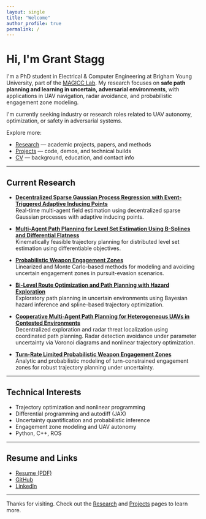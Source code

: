 ```yaml
---
layout: single
title: "Welcome"
author_profile: true
permalink: /
---
```


# Hi, I'm Grant Stagg

I'm a PhD student in Electrical & Computer Engineering at Brigham Young University, part of the [MAGICC Lab](https://magicc.byu.edu/). My research focuses on **safe path planning and learning in uncertain, adversarial environments**, with applications in UAV navigation, radar avoidance, and probabilistic engagement zone modeling.

I'm currently seeking industry or research roles related to UAV autonomy, optimization, or safety in adversarial systems.

Explore more:

-  [Research](/research/) — academic projects, papers, and methods
-  [Projects](/projects/) — code, demos, and technical builds
-  [CV](/cv/) — background, education, and contact info

---

## Current Research

- **[Decentralized Sparse Gaussian Process Regression with Event-Triggered Adaptive Inducing Points](/research/dgp/)**  
  Real-time multi-agent field estimation using decentralized sparse Gaussian processes with adaptive inducing points.

- **[Multi-Agent Path Planning for Level Set Estimation Using B-Splines and Differential Flatness](/research/lse/)**  
  Kinematically feasible trajectory planning for distributed level set estimation using differentiable objectives.

- **[Probabilistic Weapon Engagement Zones](/research/pez/)**  
  Linearized and Monte Carlo-based methods for modeling and avoiding uncertain engagement zones in pursuit-evasion scenarios.

- **[Bi-Level Route Optimization and Path Planning with Hazard Exploration](/research/hazard-planner/)**  
  Exploratory path planning in uncertain environments using Bayesian hazard inference and spline-based trajectory optimization.

- **[Cooperative Multi-Agent Path Planning for Heterogeneous UAVs in Contested Environments](/research/radar/)**  
  Decentralized exploration and radar threat localization using coordinated path planning. Radar detection avoidance under parameter uncertainty via Voronoi diagrams and nonlinear trajectory optimization.

- **[Turn-Rate Limited Probabilistic Weapon Engagement Zones](/research/cspez/)**  
  Analytic and probabilistic modeling of turn-constrained engagement zones for robust trajectory planning under uncertainty.

---

## Technical Interests

- Trajectory optimization and nonlinear programming  
- Differential programming and autodiff (JAX)  
- Uncertainty quantification and probabilistic inference  
- Engagement zone modeling and UAV autonomy  
- Python, C++, ROS

---

## Resume and Links

- [Resume (PDF)](/assets/pdf/grant_stagg_cv.pdf)  
- [GitHub](https://github.com/grastagg)  
- [LinkedIn](https://www.linkedin.com/in/grastagg/)

---

Thanks for visiting. Check out the [Research](/research/) and [Projects](/projects/) pages to learn more.
